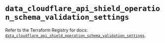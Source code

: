 # `data_cloudflare_api_shield_operation_schema_validation_settings`

Refer to the Terraform Registry for docs: [`data_cloudflare_api_shield_operation_schema_validation_settings`](https://registry.terraform.io/providers/cloudflare/cloudflare/5.10.1/docs/data-sources/api_shield_operation_schema_validation_settings).
